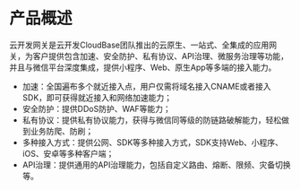 # 产品概述

云开发网关是云开发CloudBase团队推出的云原生、一站式、全集成的应用网关，为客户提供包含加速、安全防护、私有协议、API治理、微服务治理等功能，并且与微信平台深度集成，提供小程序、Web、原生App等多端的接入能力。

- 加速：全国遍布多个就近接入点，用户仅需将域名接入CNAME或者接入SDK，即可获得就近接入和网络加速能力；
- 安全防护：提供DDoS防护、WAF等能力；
- 私有协议：提供私有协议能力，获得与微信同等级的防链路破解能力，轻松做到业务防爬、防刷；
- 多种接入方式：提供公网、SDK等多种接入方式，SDK支持Web、小程序、iOS、安卓等多种客户端；
- API治理：提供通用的API治理能力，包括自定义路由、熔断、限频、灾备切换等。


